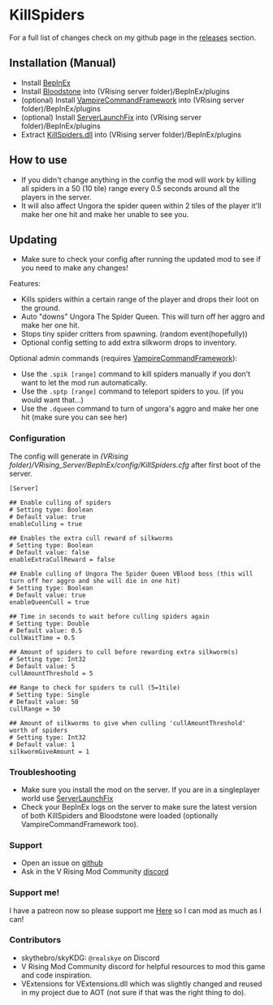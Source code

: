 # KillSpiders
For a full list of changes check on my github page in the [releases](https://github.com/skythebro/VRisingKillSpiders/releases) section.

## Installation (Manual)

* Install [BepInEx](https://docs.bepinex.dev/master/articles/user_guide/installation/index.html)
* Install [Bloodstone](https://v-rising.thunderstore.io/package/deca/Bloodstone) into (VRising server folder)/BepInEx/plugins
* (optional) Install [VampireCommandFramework](https://v-rising.thunderstore.io/package/deca/VampireCommandFramework/) into (VRising server folder)/BepInEx/plugins
* (optional) Install [ServerLaunchFix](https://v-rising.thunderstore.io/package/Mythic/ServerLaunchFix/) into (VRising server folder)/BepInEx/plugins
* Extract [KillSpiders.dll](https://thunderstore.io/package/download/Skies/SpiderKiller/1.2.0/) into (VRising server folder)/BepInEx/plugins

## How to use
* If you didn't change anything in the config the mod will work by killing all spiders in a 50 (10 tile) range every 0.5 seconds around all the players in the server.
* It will also affect Ungora the spider queen within 2 tiles of the player it'll make her one hit and make her unable to see you.

## Updating
* Make sure to check your config after running the updated mod to see if you need to make any changes!

Features:
- Kills spiders within a certain range of the player and drops their loot on the ground.
- Auto "downs" Ungora The Spider Queen. This will turn off her aggro and make her one hit.
- Stops tiny spider critters from spawning. (random event(hopefully))
- Optional config setting to add extra silkworm drops to inventory.

Optional admin commands (requires [VampireCommandFramework](https://v-rising.thunderstore.io/package/deca/VampireCommandFramework/)):
- Use the `.spik [range]` command to kill spiders manually if you don't want to let the mod run automatically.
- Use the `.sptp [range]` command to teleport spiders to you. (if you would want that...)
- Use the `.dqueen` command to turn of ungora's aggro and make her one hit (make sure you can see her)

### Configuration
The config will generate in _(VRising folder)/VRising_Server/BepInEx/config/KillSpiders.cfg_ after first boot of the server.

```
[Server]

## Enable culling of spiders
# Setting type: Boolean
# Default value: true
enableCulling = true

## Enables the extra cull reward of silkworms
# Setting type: Boolean
# Default value: false
enableExtraCullReward = false

## Enable culling of Ungora The Spider Queen VBlood boss (this will turn off her aggro and she will die in one hit)
# Setting type: Boolean
# Default value: true
enableQueenCull = true

## Time in seconds to wait before culling spiders again
# Setting type: Double
# Default value: 0.5
cullWaitTime = 0.5

## Amount of spiders to cull before rewarding extra silkworm(s)
# Setting type: Int32
# Default value: 5
cullAmountThreshold = 5

## Range to check for spiders to cull (5=1tile)
# Setting type: Single
# Default value: 50
cullRange = 50

## Amount of silkworms to give when culling 'cullAmountThreshold' worth of spiders
# Setting type: Int32
# Default value: 1
silkwormGiveAmount = 1
```

### Troubleshooting
- Make sure you install the mod on the server. If you are in a singleplayer world use [ServerLaunchFix](https://v-rising.thunderstore.io/package/Mythic/ServerLaunchFix/)
- Check your BepInEx logs on the server to make sure the latest version of both KillSpiders and Bloodstone were loaded (optionally VampireCommandFramework too).

### Support
- Open an issue on [github](https://github.com/skythebro/VRisingKillSpiders/issues)
- Ask in the V Rising Mod Community [discord](https://vrisingmods.com/discord)

### Support me!
I have a patreon now so please support me [Here](patreon.com/user?u=97347013) so I can mod as much as I can!

### Contributors
- skythebro/skyKDG: `@realskye` on Discord
- V Rising Mod Community discord for helpful resources to mod this game and code inspiration.
- VExtensions for VExtensions.dll which was slightly changed and reused in my project due to AOT (not sure if that was the right thing to do).
